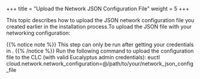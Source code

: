 +++
title = "Upload the Network JSON Configuration File"
weight = 5
+++

This topic describes how to upload the JSON network configuration file you created earlier in the installation process.To upload the JSON file with your networking configuration: 


{{% notice note %}}
This step can only be run after getting your credentials in . 
{{% /notice %}}
Run the following command to upload the configuration file to the CLC (with valid Eucalyptus admin credentials): 
    euctl cloud.network.network_configuration=@/path/to/your/network_json_config_file


